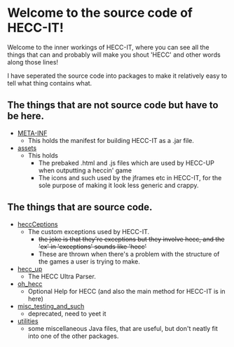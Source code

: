 # **Welcome to the source code of HECC-IT!**

Welcome to the inner workings of HECC-IT, where you can see all the things that can and probably will make you shout 'HECC'
and other words along those lines!

I have seperated the source code into packages to make it relatively easy to tell what thing contains what.

## The things that are not source code but have to be here.

* [META-INF](/META-INF/)
    * This holds the manifest for building HECC-IT as a .jar file.
* [assets](/assets/)
    * This holds
        * The prebaked .html and .js files which are used by HECC-UP when outputting a heccin' game
        * The icons and such used by the jframes etc in HECC-IT, for the sole purpose of making it look less generic and crappy.

## The things that are source code.

* [heccCeptions](/heccCeptions/)
    * The custom exceptions used by HECC-IT.
        * ~~the joke is that they're exceptions but they involve hecc, and the 'ex' in 'exceptions' sounds like 'hecc'~~
        * These are thrown when there's a problem with the structure of the games a user is trying to make.
* [hecc_up](/hecc_up/)
    * The HECC Ultra Parser.
* [oh_hecc](/oh_hecc/)
    * Optional Help for HECC (and also the main method for HECC-IT is in here)
* [misc_testing_and_such](/oh_hecc/)
    * deprecated, need to yeet it
* [utilities](/utilities/)
    * some miscellaneous Java files, that are useful, but don't neatly fit into one of the other packages.
